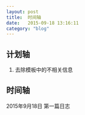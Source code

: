 ```yaml
---
layout: post
title:  时间轴
date:   2015-09-18 13:16:11
category: "blog"
---
```


## 计划轴
  1. 去除模板中的不相关信息


## 时间轴
  2015年9月18日 第一篇日志